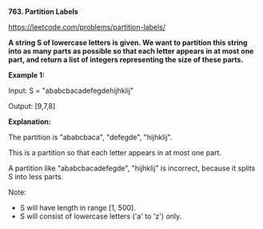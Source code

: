 **763. Partition Labels**

https://leetcode.com/problems/partition-labels/

**A string S of lowercase letters is given. We want to partition this string into as many parts as possible so that each letter appears in at most one part, and return a list of integers representing the size of these parts.**

**Example 1:**

Input: S = "ababcbacadefegdehijhklij"

Output: [9,7,8]

**Explanation:**

The partition is "ababcbaca", "defegde", "hijhklij".

This is a partition so that each letter appears in at most one part.

A partition like "ababcbacadefegde", "hijhklij" is incorrect, because it splits S into less parts.

Note:

- S will have length in range [1, 500].
- S will consist of lowercase letters ('a' to 'z') only.